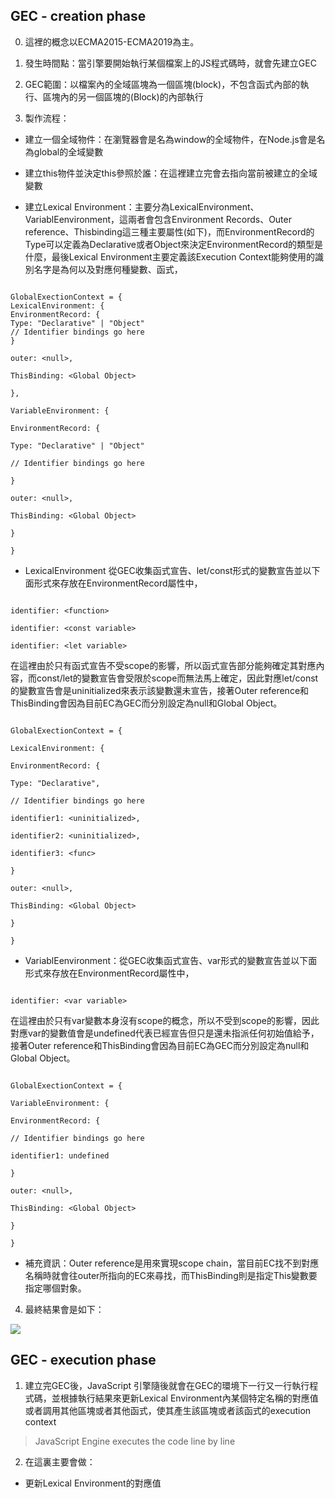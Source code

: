 ## GEC - creation phase

0. 這裡的概念以ECMA2015-ECMA2019為主。

1. 發生時間點：當引擎要開始執行某個檔案上的JS程式碼時，就會先建立GEC

2. GEC範圍：以檔案內的全域區塊為一個區塊(block)，不包含函式內部的執行、區塊內的另一個區塊的(Block)的內部執行

3. 製作流程：

- 建立一個全域物件：在瀏覽器會是名為window的全域物件，在Node.js會是名為global的全域變數

- 建立this物件並決定this參照於誰：在這裡建立完會去指向當前被建立的全域變數

- 建立Lexical Environment：主要分為LexicalEnvironment、VariablEenvironment，這兩者會包含Environment Records、Outer reference、Thisbinding這三種主要屬性(如下)，而EnvironmentRecord的Type可以定義為Declarative或者Object來決定EnvironmentRecord的類型是什麼，最後Lexical Environment主要定義該Execution Context能夠使用的識別名字是為何以及對應何種變數、函式，

```

GlobalExectionContext = {
LexicalEnvironment: {
EnvironmentRecord: {
Type: "Declarative" | "Object"
// Identifier bindings go here
}

outer: <null>,

ThisBinding: <Global Object>

},

VariableEnvironment: {

EnvironmentRecord: {

Type: "Declarative" | "Object"

// Identifier bindings go here

}

outer: <null>,

ThisBinding: <Global Object>

}

}

```

- LexicalEnvironment 從GEC收集函式宣告、let/const形式的變數宣告並以下面形式來存放在EnvironmentRecord屬性中，

```

identifier: <function>

identifier: <const variable>

identifier: <let variable>

```

在這裡由於只有函式宣告不受scope的影響，所以函式宣告部分能夠確定其對應內容，而const/let的變數宣告會受限於scope而無法馬上確定，因此對應let/const的變數宣告會是uninitialized來表示該變數還未宣告，接著Outer reference和ThisBinding會因為目前EC為GEC而分別設定為null和Global Object。

  

```

GlobalExectionContext = {

LexicalEnvironment: {

EnvironmentRecord: {

Type: "Declarative",

// Identifier bindings go here

identifier1: <uninitialized>,

identifier2: <uninitialized>,

identifier3: <func>

}

outer: <null>,

ThisBinding: <Global Object>

}

}

```

- VariablEenvironment：從GEC收集函式宣告、var形式的變數宣告並以下面形式來存放在EnvironmentRecord屬性中，

```

identifier: <var variable>

```

在這裡由於只有var變數本身沒有scope的概念，所以不受到scope的影響，因此對應var的變數值會是undefined代表已經宣告但只是還未指派任何初始值給予，接著Outer reference和ThisBinding會因為目前EC為GEC而分別設定為null和Global Object。

```

GlobalExectionContext = {

VariableEnvironment: {

EnvironmentRecord: {

// Identifier bindings go here

identifier1: undefined

}

outer: <null>,

ThisBinding: <Global Object>

}

}

```

- 補充資訊：Outer reference是用來實現scope chain，當目前EC找不到對應名稱時就會往outer所指向的EC來尋找，而ThisBinding則是指定This變數要指定哪個對象。

  

4. 最終結果會是如下：

![](https://res.cloudinary.com/dqfxgtyoi/image/upload/v1646750816/backend/lexical%20environment/GlobalExecContext_ylw8a9.png)

  

## GEC - execution phase

1. 建立完GEC後，JavaScript 引擎隨後就會在GEC的環境下一行又一行執行程式碼，並根據執行結果來更新Lexical Environment內某個特定名稱的對應值或者調用其他區塊或者其他函式，使其產生該區塊或者該函式的execution context

> JavaScript Engine executes the code line by line

2. 在這裏主要會做：

- 更新Lexical Environment的對應值